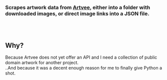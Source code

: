 ### Scrapes artwork data from [Artvee](https://artvee.com/), either into a folder with downloaded images, or direct image links into a JSON file.
<br />
<br />

## Why?
Because Artvee does not yet offer an API and I need a collection of public domain artwork for another project.
<br />
..And because it was a decent enough reason for me to finally give Python a shot.